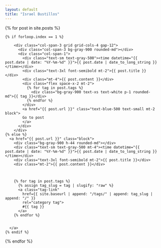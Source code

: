 ```yaml
---
layout: default
title: "Israel Bustillos"
---
```


<div class="grid grid-cols-3 gap-12 my-8">
  {% for post in site.posts %}

    {% if forloop.index == 1 %}

        <div class="col-span-3 grid grid-cols-4 gap-12">
          <div class="col-span-3 bg-gray-900 rounded-md"></div>
          <div class="col-span-1">
            <div class="text-sm text-gray-500"><time datetime="{{ post.date | date: "%Y-%m-%d" }}">{{ post.date | date_to_long_string }}</time></div>
            <div class="text-3xl font-semibold mt-2">{{ post.title }}</div>
            <div class="mt-4">{{ post.content }}</div>
            <div class="flex space-x-2 mt-2">
              {% for tag in post.tags %}
                <div class="bg-gray-900 text-xs text-white p-1 rounded-md">{{ tag }}</div>
              {% endfor %}
            </div>
            <a href="{{ post.url }}" class="text-blue-500 text-small mt-2 block">
            Go to post
            </a>
          </div>
        </div>
    {% else %}
      <a href="{{ post.url }}" class="block">
        <div class="bg-gray-900 h-44 rounded-md"></div>
        <div class="text-sm text-gray-500 mt-4"><time datetime="{{ post.date | date: "%Y-%m-%d" }}">{{ post.date | date_to_long_string }}</time></div>
        <div class="text-3xl font-semibold mt-2">{{ post.title }}</div>
        <div class="mt-2">{{ post.content }}</div>



        {% for tag in post.tags %}
          {% assign tag_slug = tag | slugify: "raw" %}
          <a class="tag-link"
            href={{ site.baseurl | append: "/tags/" | append: tag_slug | append: "/" }}
            rel="category tag">
            #{{ tag }}
          </a>
        {% endfor %}


      </a>
    {% endif %}

{% endfor %}

</div>

